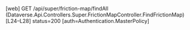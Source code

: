 [web] GET /api/super/friction-map/findAll  (Dataverse.Api.Controllers.Super.FrictionMapController.FindFrictionMap)  [L24–L28] status=200 [auth=Authentication.MasterPolicy]

